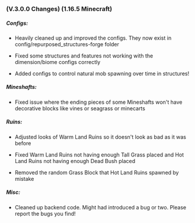 ### **(V.3.0.0 Changes) (1.16.5 Minecraft)**

##### Configs:
* Heavily cleaned up and improved the configs. They now exist in config/repurposed_structures-forge folder
  
* Fixed some structures and features not working with the dimension/biome configs correctly
  
* Added configs to control natural mob spawning over time in structures!

##### Mineshafts:
* Fixed issue where the ending pieces of some Mineshafts won't have decorative blocks like vines or seagrass or minecarts

##### Ruins:
* Adjusted looks of Warm Land Ruins so it doesn't look as bad as it was before

* Fixed Warm Land Ruins not having enough Tall Grass placed and Hot Land Ruins not having enough Dead Bush placed

* Removed the random Grass Block that Hot Land Ruins spawned by mistake

##### Misc:
* Cleaned up backend code. Might had introduced a bug or two. Please report the bugs you find!